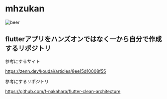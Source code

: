 # mhzukan

<img alt="beer" src="https://github.com/o-ga09/flutter-mh-zukan/assets/54522966/83958bf1-cbb8-4323-a853-7ed1d8d514cc">

## flutterアプリをハンズオンではなく一から自分で作成するリポジトリ

参考にするサイト

https://zenn.dev/koudai/articles/8ee15d10008f55

参考にするリポジトリ

https://github.com/f-nakahara/flutter-clean-architecture
